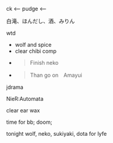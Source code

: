 ck <--
pudge <-- 

白滝、ほんだし、酒、みりん

wtd
- wolf and spice
- clear chibi comp 
- >Finish neko
- >Than go on　Amayui

jdrama

NieR:Automata

clear ear wax

time for 
bb;
doom;

tonight
wolf,
neko,
sukiyaki,
dota for lyfe
